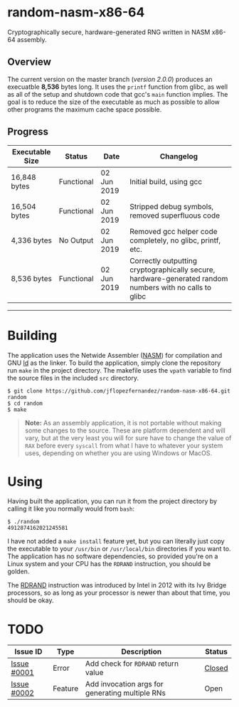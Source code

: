 
# random-nasm-x86-64
Cryptographically secure, hardware-generated RNG written in NASM x86-64 assembly.

## Overview

The current version on the master branch (<em>version 2.0.0</em>) produces an execuatble 
<strong>8,536</strong> bytes long. It uses the `printf` function from glibc, as well as all of 
the setup and shutdown code that gcc's `main` function implies. The goal is to 
reduce the size of the executable as much as possible to allow other programs 
the maximum cache space possible.

## Progress

 | Executable Size | Status | Date | Changelog |
 | --------------- | ------ | ---- | --------- |
 | 16,848 bytes    | Functional | 02 Jun 2019 | Initial build, using gcc |
 | 16,504 bytes    | Functional | 02 Jun 2019 | Stripped debug symbols, removed superfluous code |
 | 4,336 bytes     | No Output  | 02 Jun 2019 | Removed gcc helper code completely, no glibc, printf, etc. |
 | 8,536 bytes     | Functional | 02 Jun 2019 | Correctly outputting cryptographically secure, hardware-generated random numbers with no calls to glibc |

<hr />

# Building

The application uses the Netwide Assembler ([NASM](https://www.nasm.us/)) for compilation and GNU [ld](https://www.gnu.org/software/binutils/) as the linker. To build the application, simply clone the repository run `make` in the project directory. The makefile uses the `vpath` variable to find the source files in the included `src` directory.

```
$ git clone https://github.com/jflopezfernandez/random-nasm-x86-64.git random
$ cd random
$ make
```

 > <strong>Note:</strong> As an assembly application, it is not portable without making some changes to the source. These are platform dependent and will vary, but at the very least you will for sure have to change the value of `RAX` before every `syscall` from what I have to whatever your system uses, depending on whether you are using Windows or MacOS.

# Using

Having built the application, you can run it from the project directory by calling it like you normally would from `bash`:

```
$ ./random
4912874162021245581
```

I have not added a `make install` feature yet, but you can literally just copy the executable to your `/usr/bin` or `/usr/local/bin` directories if you want to. The application has no software dependencies, so provided you're on a Linux system and your CPU has the `RDRAND` instruction, you should be golden.

The [RDRAND](https://en.wikipedia.org/wiki/RdRand) instruction was introduced by Intel in 2012 with its Ivy Bridge processors, so as long as your processor is newer than about that time, you should be okay.

# TODO

 | Issue ID | Type | Description | Status |
 | -------- | ---- | ----------- | ------ |
 | [Issue #0001](https://github.com/jflopezfernandez/random-nasm-x86-64/issues/1#issue-451221439) | Error | Add check for `RDRAND` return value | [Closed](https://github.com/jflopezfernandez/random-nasm-x86-64/commit/f42b6e4ef2eb77fe6f6a19439fd33b0e7c71cb07) |
 | [Issue #0002](https://github.com/jflopezfernandez/random-nasm-x86-64/issues/2) | Feature | Add invocation args for generating multiple RNs | Open |
